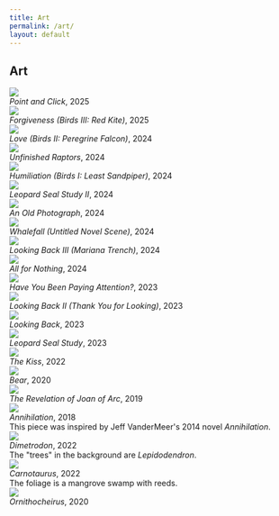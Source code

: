 ```yaml
---
title: Art
permalink: /art/
layout: default
---
```

<h2> Art</h2>
<div class="gallery-container">
	<div class="gallery-item">
		<div class="gallery-item-box">	
			<img src="\images\art\manmade.png">
		</div>
		<div class="gallery-item-box">	
			<i>Point and Click</i>, 2025
		</div>
	</div>
	<div class="gallery-item">
		<div class="gallery-item-box">	
			<img src="\images\art\redkite.png">
		</div>
		<div class="gallery-item-box">	
			<i>Forgiveness (Birds III: Red Kite)</i>, 2025
		</div>
	</div>
	<div class="gallery-item">
		<div class="gallery-item-box">	
			<img src="\images\art\peregrine_small.png">
		</div>
		<div class="gallery-item-box">	
			<i>Love (Birds II: Peregrine Falcon)</i>, 2024
		</div>
	</div>
	<div class="gallery-item">
		<div class="gallery-item-box">	
			<img src="\images\art\raptor_small.png">
		</div>
		<div class="gallery-item-box">	
			<i>Unfinished Raptors</i>, 2024
		</div>
	</div>
	<div class="gallery-item">
		<div class="gallery-item-box">	
			<img src="\images\art\sandpiper_small.png">
		</div>
		<div class="gallery-item-box">	
			<i>Humiliation (Birds I: Least Sandpiper)</i>, 2024
		</div>
	</div>
	<div class="gallery-item">
		<div class="gallery-item-box">	
			<img src="\images\art\leopard_small.png">
		</div>
		<div class="gallery-item-box">	
			<i>Leopard Seal Study II</i>, 2024
		</div>
	</div>
	<div class="gallery-item">
		<div class="gallery-item-box">	
			<img src="\images\art\window.png">
		</div>
		<div class="gallery-item-box">	
			<i>An Old Photograph</i>, 2024
		</div>
	</div>
	<div class="gallery-item">
		<div class="gallery-item-box">	
		<img src="\images\art\bristleworm.png">
		</div>
		<div class="gallery-item-box">	
		<i>Whalefall (Untitled Novel Scene)</i>, 2024
		</div>
	</div>
	<div class="gallery-item">
		<div class="gallery-item-box">	
		<img src="\images\art\mariana.png">
		</div>
		<div class="gallery-item-box">	
		<i>Looking Back III (Mariana Trench)</i>, 2024
		</div>
	</div>
    <!--
	<div class="gallery-item">
		<div class="gallery-item-box">	
		<img src="\images\art\spider.png">
		</div>
		<div class="gallery-item-box">	
		<i>Spider Study</i>, 2024
		</div>
	</div>
    -->
	<div class="gallery-item">
		<div class="gallery-item-box">	
		<img src="\images\art\whale_skeleton.png">
		</div>
		<div class="gallery-item-box">	
		<i>All for Nothing</i>, 2024	
		</div>
	</div>
	<div class="gallery-item">
		<div class="gallery-item-box">	
		<img src="\images\art\attention.png">
		</div>
		<div class="gallery-item-box">	
		<i>Have You Been Paying Attention?</i>, 2023
		</div>
	</div>
	<div class="gallery-item">
		<div class="gallery-item-box">	
		<img src="\images\art\thankyou.png">
		</div>
		<div class="gallery-item-box">	
		<i>Looking Back II (Thank You for Looking)</i>, 2023
		</div>
	</div>
	<div class="gallery-item">
		<div class="gallery-item-box">	
		<img src="\images\art\mirror.png">
		</div>
		<div class="gallery-item-box">	
		<i>Looking Back</i>, 2023
		</div>
	</div>
	<div class="gallery-item">
		<div class="gallery-item-box">	
		<img src="\images\art\seals.png">
		</div>
		<div class="gallery-item-box">	
		<i>Leopard Seal Study</i>, 2023	
		</div>
	</div>
    <!--
	<div class="gallery-item">
		<div class="gallery-item-box">	
		<img src="\images\art\story.png">
		</div>
		<div class="gallery-item-box">	
		<i>This is a Story</i>, 2023	
		</div>
	</div>
    -->
	<div class="gallery-item">
		<div class="gallery-item-box">	
		<img src="\images\art\kiss.png">
		</div>
		<div class="gallery-item-box">	
		<i>The Kiss</i>, 2022
		</div>
	</div>
	<div class="gallery-item">
		<div class="gallery-item-box">	
		<img src="\images\art\were_bear.png">
		</div>
		<div class="gallery-item-box">	
		<i>Bear</i>, 2020	
		</div>
	</div>
	<div class="gallery-item">
		<div class="gallery-item-box">	
		<img src="\images\art\revelation.png">
		</div>
		<div class="gallery-item-box">	
		<i>The Revelation of Joan of Arc</i>, 2019
		</div>
	</div>
	<div class="gallery-item">
		<div class="gallery-item-box">	
		<img src="\images\art\annihilation.png">
		</div>
		<div class="gallery-item-box">	
		<i>Annihilation</i>, 2018
		<br>
		This piece was inspired by Jeff VanderMeer's 2014 novel <i>Annihilation</i>.
		</div>
	</div>
</div>

<div class="gallery-container">
	<div class="gallery-item">
		<div class="gallery-item-box">	
		<img src="\images\art\dimetrodon.png">
		</div>
		<div class="gallery-item-box">	
		<i>Dimetrodon</i>, 2022	
		<br>
		The "trees" in the background are <i>Lepidodendron</i>.
		</div>
	</div>
	<div class="gallery-item">
		<div class="gallery-item-box">	
		<img src="\images\art\carnotaurus.png">	
		</div>
		<div class="gallery-item-box">	
		<i>Carnotaurus</i>, 2022
		<br>
		The foliage is a mangrove swamp with reeds.
		</div>
	</div>
	<div class="gallery-item">
		<div class="gallery-item-box">	
		<img src="\images\art\ornithocheirus.png">
		</div>
		<div class="gallery-item-box">	
		<i>Ornithocheirus</i>, 2020
		</div>
	</div>
</div>
